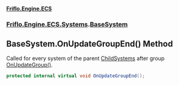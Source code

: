 #### [Friflo.Engine.ECS](index.md 'index')
### [Friflo.Engine.ECS.Systems](Friflo.Engine.ECS.Systems.md 'Friflo.Engine.ECS.Systems').[BaseSystem](BaseSystem.md 'Friflo.Engine.ECS.Systems.BaseSystem')

## BaseSystem.OnUpdateGroupEnd() Method

Called for every system of the parent [ChildSystems](SystemGroup.ChildSystems.md 'Friflo.Engine.ECS.Systems.SystemGroup.ChildSystems') after group [OnUpdateGroup()](SystemGroup.OnUpdateGroup().md 'Friflo.Engine.ECS.Systems.SystemGroup.OnUpdateGroup()').

```csharp
protected internal virtual void OnUpdateGroupEnd();
```